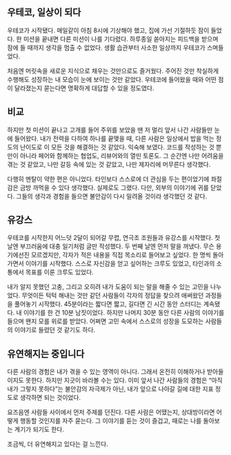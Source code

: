 ## 우테코, 일상이 되다

우테코가 시작됐다. 매일같이 아침 8시에 기상해야 했고, 집에 가선 기절하듯 잠이 들었다. 한 미션을 끝내면 다른 미션이 나를 기다렸다. 하루종일 쏟아지는 피드백을 받으며 잠에 들 때까지 생각을 멈출 수 없었다. 생활 습관부터 사소한 일상까지 우테코가 스며들었다.

처음엔 머릿속을 새로운 지식으로 채우는 것만으로도 즐거웠다. 주어진 것만 착실하게 수행해도 성장하는 내 모습이 눈에 보이는 것만 같았다. 우테코에 들어왔을 때와 어떤 점이 달라졌는지 묻는다면 명확하게 대답할 수 있을 정도였다.

## 비교

하지만 첫 미션이 끝나고 고개를 들어 주위를 보았을 땐 저 멀리 앞서 나간 사람들만 눈에 들어왔다. 내가 전력을 다하여 하나를 끝맺을 때, 다른 사람은 일상에서 밥을 먹는 정도의 난이도로 이 모든 것을 해결하는 것 같았다. 익숙해 보였다. 코드를 작성하는 것 뿐만이 아니라 페어와 함께하는 협업도, 리뷰어와의 열띤 토론도. 그 순간엔 나만 어려움을 겪는 것 같았고, 나만 갈등 속에 있는 것 같았고, 나만 제자리에 머무른다 생각했다.

다행히 멘탈이 약한 편은 아니었다. 타인보다 스스로에 더 관심을 두는 편이었기에 좌절감은 금방 까먹을 수 있다 생각했다. 실제로도 그랬다. 다만, 외부의 이야기에 귀를 닫았다. 그들의 생각과 경험을 들으면 불안감이 다시 밀려올 것이라 생각했던 것 같다.

## 유강스

우테코를 시작한지 어느덧 2달이 되어갈 무렵, 연극조 조원들과 유강스를 시작했다. 첫 날엔 부끄러움에 대충 일기처럼 글만 작성했다. 두 번째 날엔 먼저 말을 꺼냈다. 무슨 용기에선진 모르겠지만, 각자가 적은 내용을 직접 목소리로 들어보고 싶었다. 한 명씩 돌아가면서 이야기를 시작했다. 스스로 자신감을 얻고 싶어하는 크루도 있었고, 타인과의 소통에서 목표를 이룬 크루도 있었다.

내가 알지 못했던 고충, 그리고 오히려 내가 도움이 되는 말을 해줄 수 있는 고민을 나누었다. 무엇이든 턱턱 해내는 것만 같던 사람들이 각자의 정답을 찾으려 애써왔던 과정들을 풀어놓기 시작했다. 45분이라는 짧다면 짧고, 길다면 긴 시간 동안 스터디는 계속됐다. 내 이야기를 한 건 10분 남짓이었다. 하지만 나머지 30분 동안 다른 사람의 이야기를 들으며 왠지 모를 위로를 받았다. 어쩌면 고민 속에서 스스로의 성장을 도모하는 사람들의 이야기로 들렸던 것 같기도 하다.

## 유연해지는 중입니다

다른 사람의 경험은 내가 겪을 수 있는 영역이 아니다. 그래서 온전히 이해하거나 받아들이지도 못한다. 하지만 지긋이 바라볼 수는 있다. 이미 앞서 나간 사람들의 경험은 “아직 내가 그렇지 못하다”는 불안감의 자극제가 아닌, 내가 앞으로 나아갈 길에 대한 지표 정도로 생각하면 되는 것이었다.

요즈음엔 사람들 사이에서 먼저 주제를 던진다. 다른 사람은 어땠는지, 상대방이라면 어떻게 행동할 것인지를 자주 묻는다. 그 이야기를 듣는 것이 즐겁고, 때로는 나를 돌아보는 계기가 되기도 한다.

조금씩, 더 유연해지고 있다는 걸 느낀다.
